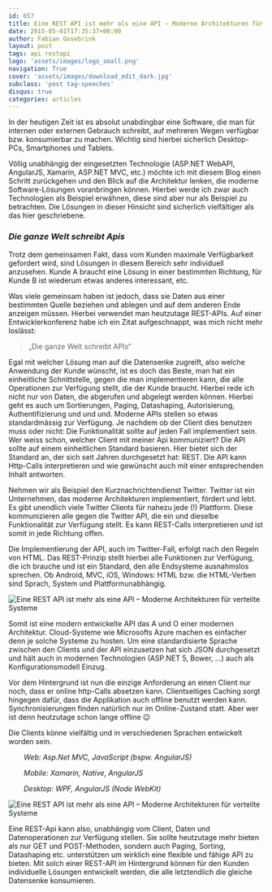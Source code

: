 ```yaml
---
id: 657
title: Eine REST API ist mehr als eine API – Moderne Architekturen für verteilte Systeme
date: 2015-05-01T17:35:37+00:00
author: Fabian Gosebrink
layout: post
tags: api restapi 
logo: 'assets/images/logo_small.png'
navigation: True
cover: 'assets/images/download_edit_dark.jpg'
subclass: 'post tag-speeches'
disqus: true
categories: articles
---
```


In der heutigen Zeit ist es absolut unabdingbar eine Software, die man für internen oder externen Gebrauch schreibt, auf mehreren Wegen verfügbar bzw. konsumierbar zu machen. Wichtig sind hierbei sicherlich Desktop-PCs, Smartphones und Tablets.

Völlig unabhängig der eingesetzten Technologie (ASP.NET WebAPI, AngularJS, Xamarin, ASP.NET MVC, etc.) möchte ich mit diesem Blog einen Schritt zurückgehen und den Blick auf die Architektur lenken, die moderne Software-Lösungen voranbringen können. Hierbei werde ich zwar auch Technologien als Beispiel erwähnen, diese sind aber nur als Beispiel zu betrachten. Die Lösungen in dieser Hinsicht sind sicherlich vielfältiger als das hier geschriebene.

### _Die ganze Welt schreibt Apis_

Trotz dem gemeinsamen Fakt, dass vom Kunden maximale Verfügbarkeit gefordert wird, sind Lösungen in diesem Bereich sehr individuell anzusehen. Kunde A braucht eine Lösung in einer bestimmten Richtung, für Kunde B ist wiederum etwas anderes interessant, etc.

Was viele gemeinsam haben ist jedoch, dass sie Daten aus einer bestimmten Quelle beziehen und ablegen und auf dem anderen Ende anzeigen müssen. Hierbei verwendet man heutzutage REST-APIs. Auf einer Entwicklerkonferenz habe ich ein Zitat aufgeschnappt, was mich nicht mehr loslässt:

> „Die ganze Welt schreibt APIs“

Egal mit welcher Lösung man auf die Datensenke zugreift, also welche Anwendung der Kunde wünscht, ist es doch das Beste, man hat ein einheitliche Schnittstelle, gegen die man implementieren kann, die alle Operationen zur Verfügung stellt, die der Kunde braucht. Hierbei rede ich nicht nur von Daten, die abgerufen und abgelegt werden können. Hierbei geht es auch um Sortierungen, Paging, Datashaping, Autorisierung, Authentifizierung und und und. Moderne APIs stellen so etwas standardmässig zur Verfügung. Je nachdem ob der Client dies benutzen muss oder nicht: Die Funktionalität sollte auf jeden Fall implementiert sein. Wer weiss schon, welcher Client mit meiner Api kommuniziert? Die API sollte auf einem einheitlichen Standard basieren. Hier bietet sich der Standard an, der sich seit Jahren durchgesetzt hat: REST. Die API kann Http-Calls interpretieren und wie gewünscht auch mit einer entsprechenden Inhalt antworten.

Nehmen wir als Beispiel den Kurznachrichtendienst Twitter. Twitter ist ein Unternehmen, das moderne Architekturen implementiert, fördert und lebt. Es gibt unendlich viele Twitter Clients für nahezu jede (!) Plattform. Diese kommunizieren alle gegen die Twitter API, die ein und dieselbe Funktionalität zur Verfügung stellt. Es kann REST-Calls interpretieren und ist somit in jede Richtung offen.

Die Implementierung der API, auch im Twitter-Fall, erfolgt nach den Regeln von HTML. Das REST-Prinzip stellt hierbei alle Funktionen zur Verfügung, die ich brauche und ist ein Standard, den alle Endsysteme ausnahmslos sprechen. Ob Android, MVC, iOS, Windows: HTML bzw. die HTML-Verben sind Sprach, System und Plattformunabhängig.

![Eine REST API ist mehr als eine API – Moderne Architekturen für verteilte Systeme]({{site.baseurl}}assets/articles/2015-05-01/0f47f393-303c-492a-807d-3a973312a440.png)

Somit ist eine modern entwickelte API das A und O einer modernen Architektur. Cloud-Systeme wie Microsofts Azure machen es einfacher denn je solche Systeme zu hosten. Um eine standardisierte Sprache zwischen den Clients und der API einzusetzen hat sich JSON durchgesetzt und hält auch in modernen Technologien (ASP.NET 5, Bower, …) auch als Konfigurationsmodell Einzug.

Vor dem Hintergrund ist nun die einzige Anforderung an einen Client nur noch, dass er online http-Calls absetzen kann. Clientseitiges Caching sorgt hingegen dafür, dass die Applikation auch offline benutzt werden kann. Synchronisierungen finden natürlich nur im Online-Zustand statt. Aber wer ist denn heutzutage schon lange offline 😉

Die Clients könne vielfältig und in verschiedenen Sprachen entwickelt worden sein.

<p style="padding-left: 30px;">
  <em>Web: Asp.Net MVC, JavaScript (bspw. AngularJS)</em>
</p>

<p style="padding-left: 30px;">
  <em>Mobile: Xamarin, Native, AngularJS</em>
</p>

<p style="padding-left: 30px;">
  <em>Desktop: WPF, AngularJS (Node WebKit)</em>
</p>

![Eine REST API ist mehr als eine API – Moderne Architekturen für verteilte Systeme]({{site.baseurl}}assets/articles/2015-05-01/4cae52dd-fca1-414f-ade4-96ca54b84977.png)

Eine REST-Api kann also, unabhängig vom Client, Daten und Datenoperationen zur Verfügung stellen. Sie sollte heutzutage mehr bieten als nur GET und POST-Methoden, sondern auch Paging, Sorting, Datashaping etc. unterstützen um wirklich eine flexible und fähige API zu bieten. Mit solch einer REST-API im Hintergrund können für den Kunden individuelle Lösungen entwickelt werden, die alle letztendlich die gleiche Datensenke konsumieren.
